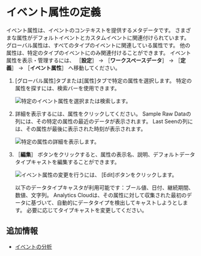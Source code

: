 # イベント属性の定義

イベント属性は、イベントのコンテキストを提供するメタデータです。 さまざまな属性がデフォルトイベントとカスタムイベントに関連付けられています。 グローバル属性は、すべてのタイプのイベントに関連している属性です。 他の属性は、特定のタイプのイベントにのみ関連付けることができます。 イベント属性を表示・管理するには、 ［**設定**］ &rarr; ［**ワークスペースデータ**］ &rarr; ［**定義**］ &rarr; ［**イベント属性**］ へ移動してください。

1. [グローバル属性]タブまたは[属性]タブで特定の属性を選択します。 特定の属性を探すには、検索バーを使用できます。

    ![特定のイベント属性を選択または検索します。](./definitions-for-event-attributes/images/01.png)

2. 詳細を表示するには、属性をクリックしてください。 Sample Raw Dataの列には、その特定の属性の最近のデータが表示されます。 Last Seenの列には、その属性が最後に表示された時刻が表示されます。

    ![特定の属性の詳細を表示します。](./definitions-for-event-attributes/images/02.png)

3. ［**編集**］ ボタンをクリックすると、属性の表示名、説明、デフォルトデータタイプキャストを編集することができます。

    ![イベント属性の変更を行うには、 [Edit]ボタンをクリックします。](./definitions-for-event-attributes/images/03.png)

    以下のデータタイプキャスタが利用可能です：ブール値、日付、継続期間、数値、文字列。 Analytics Cloudは、その属性に対して収集された最初のデータに基づいて、自動的にデータタイプを検出してキャストしようとします。 必要に応じてタイプキャストを変更してください。

<a name="additional-information" />

## 追加情報

* [イベントの分析](../../touchpoints/events/events-analysis.md)
